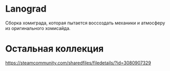 # Lanograd
Сборка хомиграда, которая пытается воссоздать механики и атмосферу из оригинального хомисайда.

# Остальная коллекция 
https://steamcommunity.com/sharedfiles/filedetails/?id=3080907329

